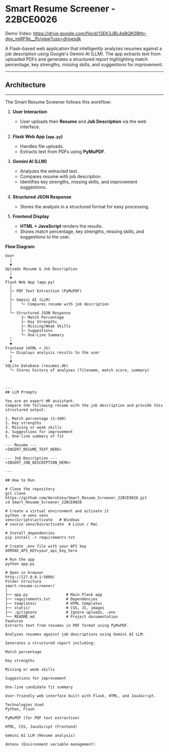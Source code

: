 # Smart Resume Screener - 22BCE0026
Demo Video: https://drive.google.com/file/d/13EK3JBL4eBQK0Bthr-dgy_jmRF9e__fh/view?usp=drivesdk

A Flask-based web application that intelligently analyzes resumes against a job description using Google's Gemini AI (LLM). The app extracts text from uploaded PDFs and generates a structured report highlighting match percentage, key strengths, missing skills, and suggestions for improvement.

---

## Architecture
--- 

The Smart Resume Screener follows this workflow:

1. **User Interaction**
   - User uploads their **Resume** and **Job Description** via the web interface.

2. **Flask Web App (`app.py`)**
   - Handles file uploads.
   - Extracts text from PDFs using **PyMuPDF**.

3. **Gemini AI (LLM)**
   - Analyzes the extracted text.
   - Compares resume with job description.
   - Identifies key strengths, missing skills, and improvement suggestions.

4. **Structured JSON Response**
   - Stores the analysis in a structured format for easy processing.

5. **Frontend Display**
   - **HTML + JavaScript** renders the results.
   - Shows match percentage, key strengths, missing skills, and suggestions to the user.

**Flow Diagram**

```plaintext
User
  │
  ▼
Uploads Resume & Job Description
  │
  ▼
Flask Web App (app.py)
  │
  ├─ PDF Text Extraction (PyMuPDF)
  │
  ├─ Gemini AI (LLM)
  │    └─ Compares resume with job description
  │
  └─ Structured JSON Response
       ├─ Match Percentage
       ├─ Key Strengths
       ├─ Missing/Weak Skills
       ├─ Suggestions
       └─ One-Line Summary
  │
  ▼
Frontend (HTML + JS)
  └─ Displays analysis results to the user
  │
  ▼
SQLite Database (resumes.db)
  └─ Stores history of analyses (filename, match score, summary)



---
## LLM Prompts

You are an expert HR assistant.
Compare the following resume with the job description and provide this structured output:

1. Match percentage (1–100)
2. Key strengths
3. Missing or weak skills
4. Suggestions for improvement
5. One-line summary of fit

--- Resume ---
<INSERT_RESUME_TEXT_HERE>

--- Job Description ---
<INSERT_JOB_DESCRIPTION_HERE>

---

## How to Run

# Clone the repository
git clone https://github.com/Aerohika/Smart_Resume_Screener_22BCE0026.git
cd Smart_Resume_Screener_22BCE0026

# Create a virtual environment and activate it
python -m venv venv
venv\Scripts\activate   # Windows
# source venv/bin/activate  # Linux / Mac

# Install dependencies
pip install -r requirements.txt

# Create .env file with your API key
GEMINI_API_KEY=your_api_key_here

# Run the app
python app.py

# Open in browser
http://127.0.0.1:5000/
Folder Structure
smart-resume-screener/
│
├── app.py                 # Main Flask app
├── requirements.txt       # Dependencies
├── templates/             # HTML templates
├── static/                # CSS, JS, images
├── .gitignore             # Ignore uploads, .env
└── README.md              # Project documentation
Features
Extracts text from resumes in PDF format using PyMuPDF.

Analyzes resumes against job descriptions using Gemini AI LLM.

Generates a structured report including:

Match percentage

Key strengths

Missing or weak skills

Suggestions for improvement

One-line candidate fit summary

User-friendly web interface built with Flask, HTML, and JavaScript.

Technologies Used
Python, Flask

PyMuPDF (for PDF text extraction)

HTML, CSS, JavaScript (Frontend)

Gemini AI LLM (Resume analysis)

dotenv (Environment variable management)

